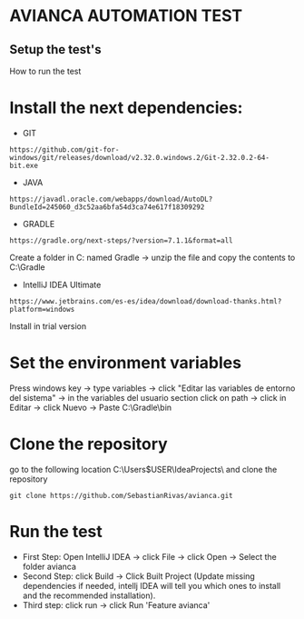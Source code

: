 # AVIANCA AUTOMATION TEST

## Setup the test's

How to run the test

# Install the next dependencies:

+ GIT
```
https://github.com/git-for-windows/git/releases/download/v2.32.0.windows.2/Git-2.32.0.2-64-bit.exe
```

+ JAVA
```
https://javadl.oracle.com/webapps/download/AutoDL?BundleId=245060_d3c52aa6bfa54d3ca74e617f18309292
```

+ GRADLE
```
https://gradle.org/next-steps/?version=7.1.1&format=all
```
Create a folder in C: named Gradle -> unzip the file and copy the contents to C:\Gradle

+ IntelliJ IDEA Ultimate
```
https://www.jetbrains.com/es-es/idea/download/download-thanks.html?platform=windows
```
Install in trial version

# Set the environment variables
Press windows key -> type variables -> click "Editar las variables de entorno del sistema" -> in the variables del usuario section click on path -> click in Editar -> click Nuevo -> Paste C:\Gradle\bin

# Clone the repository
go to the following location C:\Users\$USER\IdeaProjects\ and clone the repository
```
git clone https://github.com/SebastianRivas/avianca.git
```

# Run the test
+ First Step: Open IntelliJ IDEA -> click File -> click Open -> Select the folder avianca
+ Second Step: click Build -> Click Built Project (Update missing dependencies if needed, intellj IDEA will tell you which ones to install and the recommended installation).
+ Third step: click run -> click Run 'Feature avianca'
